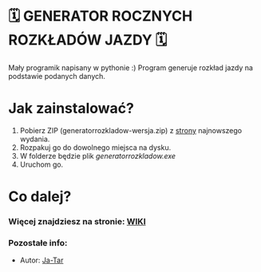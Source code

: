 # 🗓️ GENERATOR ROCZNYCH ROZKŁADÓW JAZDY 🗓️

Mały programik napisany w pythonie :) 
Program generuje rozkład jazdy na podstawie podanych danych.

# Jak zainstalować?

1. Pobierz ZIP (generatorrozkladow-wersja.zip) z [strony](github.com/Ja-Tar/generatorrozkladow/releases/latest) najnowszego wydania. 
2. Rozpakuj go do dowolnego miejsca na dysku.
3. W folderze będzie plik _generatorrozkladow.exe_
4. Uruchom go.

# Co dalej?

### Więcej znajdziesz na stronie: [WIKI](https://github.com/Ja-Tar/generatorrozkladow/wiki)

### Pozostałe info: 

- Autor: [Ja-Tar](https://github.com/Ja-Tar)
